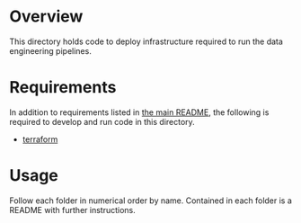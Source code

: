 <!--
Copyright 2022 Google LLC

Licensed under the Apache License, Version 2.0 (the "License");
you may not use this file except in compliance with the License.
You may obtain a copy of the License at

    https://www.apache.org/licenses/LICENSE-2.0

Unless required by applicable law or agreed to in writing, software
distributed under the License is distributed on an "AS IS" BASIS,
WITHOUT WARRANTIES OR CONDITIONS OF ANY KIND, either express or implied.
See the License for the specific language governing permissions and
limitations under the License.
-->

# Overview

This directory holds code to deploy infrastructure required to run the data
engineering pipelines.

# Requirements

In addition to requirements listed in [the main README](../README.md), the
following is required to develop and run code in this directory.

- [terraform](https://www.terraform.io/)

# Usage

Follow each folder in numerical order by name. Contained in each folder is a
README with further instructions.